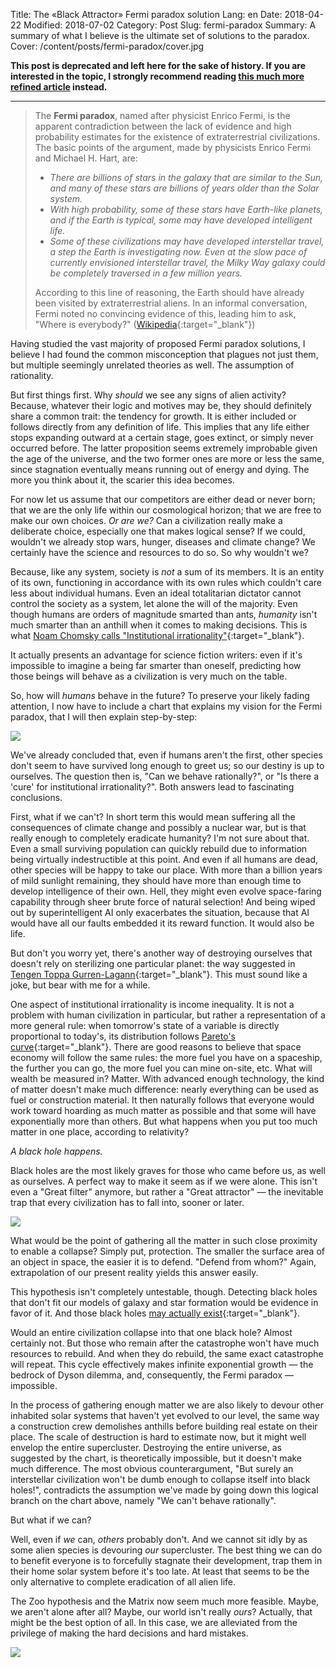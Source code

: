 Title: The «Black Attractor» Fermi paradox solution
Lang: en
Date: 2018-04-22
Modified: 2018-07-02
Category: Post
Slug: fermi-paradox
Summary: A summary of what I believe is the ultimate set of solutions to the paradox.
Cover: /content/posts/fermi-paradox/cover.jpg

**This post is deprecated and left here for the sake of history. If you are interested in the topic, I strongly recommend reading [this much more refined article](https://cyberape.space/content/pages/black-attractor/paper.pdf) instead.**

***

> The **Fermi paradox**, named after physicist Enrico Fermi, is the apparent contradiction between the lack of evidence and high probability estimates for the existence of extraterrestrial civilizations. The basic points of the argument, made by physicists Enrico Fermi and Michael H. Hart, are:
> 
> * *There are billions of stars in the galaxy that are similar to the Sun, and many of these stars are billions of years older than the Solar system.*
> * *With high probability, some of these stars have Earth-like planets, and if the Earth is typical, some may have developed intelligent life.*
> * *Some of these civilizations may have developed interstellar travel, a step the Earth is investigating now.
> Even at the slow pace of currently envisioned interstellar travel, the Milky Way galaxy could be completely traversed in a few million years.*
> 
> According to this line of reasoning, the Earth should have already been visited by extraterrestrial aliens. In an informal conversation, Fermi noted no convincing evidence of this, leading him to ask, "Where is everybody?" ([Wikipedia](https://en.wikipedia.org/wiki/Fermi_paradox){:target="_blank"})

Having studied the vast majority of proposed Fermi paradox solutions, I believe I had found the common misconception that plagues not just them, but multiple seemingly unrelated theories as well. The assumption of rationality.

But first things first. Why *should* we see any signs of alien activity? Because, whatever their logic and motives may be, they should definitely share a common trait: the tendency for growth. It is either included or follows directly from any definition of life. This implies that any life either stops expanding outward at a certain stage, goes extinct, or simply never occurred before. The latter proposition seems extremely improbable given the age of the universe, and the two former ones are more or less the same, since stagnation eventually means running out of energy and dying. The more you think about it, the scarier this idea becomes.

For now let us assume that our competitors are either dead or never born; that we are the only life within our cosmological horizon; that we are free to make our own choices. *Or are we?* Can a civilization really make a deliberate choice, especially one that makes logical sense? If we could, wouldn't we already stop wars, hunger, diseases and climate change? We certainly have the science and resources to do so. So why wouldn't we?

Because, like any system, society is *not* a sum of its members. It is an entity of its own, functioning in accordance with its own rules which couldn't care less about individual humans. Even an ideal totalitarian dictator cannot control the society as a system, let alone the will of the majority. Even though humans are orders of magnitude smarted than ants, *humanity* isn't much smarter than an anthill when it comes to making decisions. This is what [Noam Chomsky calls "Institutional irrationality"](https://youtu.be/oo4YAYg68OU){:target="_blank"}.

It actually presents an advantage for science fiction writers: even if it's impossible to imagine a being far smarter than oneself, predicting how those beings will behave as a civilization is very much on the table.

So, how will *humans* behave in the future? To preserve your likely fading attention, I now have to include a chart that explains my vision for the Fermi paradox, that I will then explain step-by-step:

![]({static}/content/posts/fermi-paradox/fermi_en.png)

We've already concluded that, even if humans aren't the first, other species don't seem to have survived long enough to greet us; so our destiny is up to ourselves. The question then is, "Can we behave rationally?", or "Is there a 'cure' for institutional irrationality?". Both answers lead to fascinating conclusions.

First, what if we can't? In short term this would mean suffering all the consequences of climate change and possibly a nuclear war, but is that really enough to completely eradicate humanity? I'm not sure about that. Even a small surviving population can quickly rebuild due to information being virtually indestructible at this point. And even if all humans are dead, other species will be happy to take our place. With more than a billion years of mild sunlight remaining, they should have more than enough time to develop intelligence of their own. Hell, they might even evolve space-faring capability through sheer brute force of natural selection! And being wiped out by superintelligent AI only exacerbates the situation, because that AI would have all our faults embedded it its reward function. It would also be life.

But don't you worry yet, there's another way of destroying ourselves that doesn't rely on sterilizing one particular planet: the way suggested in [Tengen Toppa Gurren-Lagann](https://myanimelist.net/anime/2001/Tengen_Toppa_Gurren_Lagann){:target="_blank"}. This must sound like a joke, but bear with me for a while.

One aspect of institutional irrationality is income inequality. It is not a problem with human civilization in particular, but rather a representation of a more general rule: when tomorrow's state of a variable is directly proportional to today's, its distribution follows [Pareto's curve](https://en.wikipedia.org/wiki/Pareto_distribution){:target="_blank"}. There are good reasons to believe that space economy will follow the same rules: the more fuel you have on a spaceship, the further you can go, the more fuel you can mine on-site, etc. What will wealth be measured in? Matter. With advanced enough technology, the kind of matter doesn't make much difference: nearly everything can be used as fuel or construction material. It then naturally follows that everyone would work toward hoarding as much matter as possible and that some will have exponentially more than others. But what happens when you put too much matter in one place, according to relativity?

*A black hole happens.*

Black holes are the most likely graves for those who came before us, as well as ourselves. A perfect way to make it seem as if we were alone. This isn't even a "Great filter" anymore, but rather a "Great attractor" — the inevitable trap that every civilization has to fall into, sooner or later.

![]({static}/content/posts/fermi-paradox/1.jpg)

What would be the point of gathering all the matter in such close proximity to enable a collapse? Simply put, protection. The smaller the surface area of an object in space, the easier it is to defend. "Defend from whom?" Again, extrapolation of our present reality yields this answer easily.

This hypothesis isn't completely untestable, though. Detecting black holes that don't fit our models of galaxy and star formation would be evidence in favor of it. And those black holes [may actually exist](https://physics.aps.org/featured-article-pdf/10.1103/PhysRevLett.116.061102 "Wow, a link to a legitimate scientific article!"){:target="_blank"}.

Would an entire civilization collapse into that one black hole? Almost certainly not. But those who remain after the catastrophe won't have much resources to rebuild. And when they do rebuild, the same exact catastrophe will repeat. This cycle effectively makes infinite exponential growth — the bedrock of Dyson dilemma, and, consequently, the Fermi paradox — impossible.

In the process of gathering enough matter we are also likely to devour other inhabited solar systems that haven't yet evolved to our level, the same way a construction crew demolishes anthills before building real estate on their place. The scale of destruction is hard to estimate now, but it might well envelop the entire supercluster. Destroying the entire universe, as suggested by the chart, is theoretically impossible, but it doesn't make much difference. The most obvious counterargument, "But surely an interstellar civilization won't be dumb enough to collapse itself into black holes!", contradicts the assumption we've made by going down this logical branch on the chart above, namely "We can't behave rationally".

But what if we can?

Well, even if *we* can, *others* probably don't. And we cannot sit idly by as some alien species is devouring *our* supercluster. The best thing we can do to benefit everyone is to forcefully stagnate their development, trap them in their home solar system before it's too late. At least that seems to be the only alternative to complete eradication of all alien life.

The Zoo hypothesis and the Matrix now seem much more feasible. Maybe, we aren't alone after all? Maybe, our world isn't really *ours*? Actually, that might be the best option of all. In this case, we are alleviated from the privilege of making the hard decisions and hard mistakes.

![]({static}/content/posts/fermi-paradox/2.jpg)